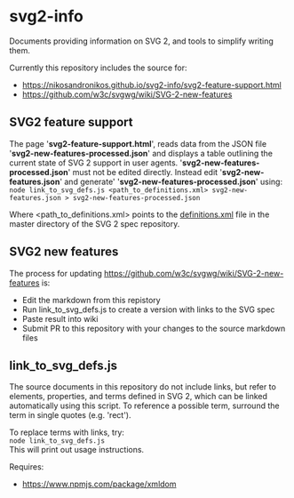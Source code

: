 # svg2-info
Documents providing information on SVG 2, and tools to simplify writing them.

Currently this repository includes the source for:
* https://nikosandronikos.github.io/svg2-info/svg2-feature-support.html
* https://github.com/w3c/svgwg/wiki/SVG-2-new-features

## SVG2 feature support
The page '__svg2-feature-support.html__', reads data from the JSON file '__svg2-new-features-processed.json__' and displays a table outlining the current state of SVG 2 support in user agents.
'__svg2-new-features-processed.json__' must not be edited directly. Instead edit '__svg2-new-features.json__' and generate' '__svg2-new-features-processed.json__' using:  
```node link_to_svg_defs.js <path_to_definitions.xml> svg2-new-features.json > svg2-new-features-processed.json```

Where &lt;path_to_definitions.xml&gt; points to the [definitions.xml](https://github.com/w3c/svgwg/blob/master/master/definitions.xml) file in the master directory of the SVG 2 spec repository.

## SVG2 new features
The process for updating https://github.com/w3c/svgwg/wiki/SVG-2-new-features is:
* Edit the markdown from this repistory
* Run link_to_svg_defs.js to create a version with links to the SVG spec
* Paste result into wiki
* Submit PR to this repository with your changes to the source markdown files

## link_to_svg_defs.js
The source documents in this repository do not include links, but refer to elements, properties, and terms defined in SVG 2, which can be linked automatically using this script.
To reference a possible term, surround the term in single quotes (e.g. 'rect').

To replace terms with links, try:  
```node link_to_svg_defs.js ```  
This will print out usage instructions.

Requires:
* https://www.npmjs.com/package/xmldom


